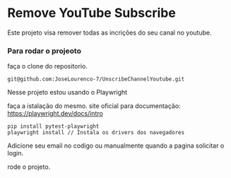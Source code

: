 # Remove YouTube Subscribe  

Este projeto visa remover todas as incrições do seu canal no youtube.

### Para rodar o projeoto
faça o clone do repositorio.

````
git@github.com:JoseLourenco-7/UnscribeChannelYoutube.git
````

Nesse projeto estou usando o Playwright

faça a istalação do mesmo.
site oficial para documentação: https://playwright.dev/docs/intro

````
pip install pytest-playwright
playwright install // Instala os drivers dos navegadores
````

Adicione seu email no codigo ou manualmente quando a pagina solicitar o login.

rode o projeto.